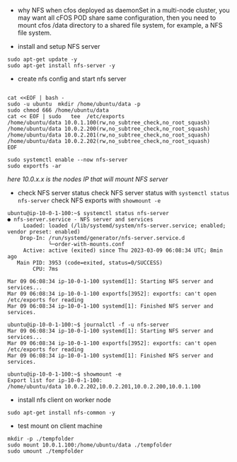 - why NFS 
when cfos deployed as daemonSet in a multi-node cluster, you may want all cFOS POD share same configuration, then you need to mount cfos /data directory to a shared file system, for example, a NFS file system.  

- install and setup  NFS server

```
sudo apt-get update -y 
sudo apt-get install nfs-server -y

```
- create nfs config and start nfs server 

```

cat <<EOF | bash - 
sudo -u ubuntu  mkdir /home/ubuntu/data -p
sudo chmod 666 /home/ubuntu/data
cat << EOF | sudo   tee  /etc/exports
/home/ubuntu/data 10.0.1.100(rw,no_subtree_check,no_root_squash)
/home/ubuntu/data 10.0.2.200(rw,no_subtree_check,no_root_squash)
/home/ubuntu/data 10.0.2.201(rw,no_subtree_check,no_root_squash)
/home/ubuntu/data 10.0.2.202(rw,no_subtree_check,no_root_squash)
EOF

sudo systemctl enable --now nfs-server
sudo exportfs -ar
```
*here 10.0.x.x is the nodes IP that will mount NFS server*

- check NFS server status 
check NFS server status with `systemctl status nfs-server`
check NFS exports with `showmount -e`


```
ubuntu@ip-10-0-1-100:~$ systemctl status nfs-server
● nfs-server.service - NFS server and services
     Loaded: loaded (/lib/systemd/system/nfs-server.service; enabled; vendor preset: enabled)
    Drop-In: /run/systemd/generator/nfs-server.service.d
             └─order-with-mounts.conf
     Active: active (exited) since Thu 2023-03-09 06:08:34 UTC; 8min ago
   Main PID: 3953 (code=exited, status=0/SUCCESS)
        CPU: 7ms

Mar 09 06:08:34 ip-10-0-1-100 systemd[1]: Starting NFS server and services...
Mar 09 06:08:34 ip-10-0-1-100 exportfs[3952]: exportfs: can't open /etc/exports for reading
Mar 09 06:08:34 ip-10-0-1-100 systemd[1]: Finished NFS server and services.

ubuntu@ip-10-0-1-100:~$ journalctl -f -u nfs-server
Mar 09 06:08:34 ip-10-0-1-100 systemd[1]: Starting NFS server and services...
Mar 09 06:08:34 ip-10-0-1-100 exportfs[3952]: exportfs: can't open /etc/exports for reading
Mar 09 06:08:34 ip-10-0-1-100 systemd[1]: Finished NFS server and services.

ubuntu@ip-10-0-1-100:~$ showmount -e
Export list for ip-10-0-1-100:
/home/ubuntu/data 10.0.2.202,10.0.2.201,10.0.2.200,10.0.1.100

```
- install nfs client on worker node


```
sudo apt-get install nfs-common -y

```
- test mount on client machine

```
mkdir -p ./tempfolder
sudo mount 10.0.1.100:/home/ubuntu/data ./tempfolder
sudo umount ./tempfolder
```


